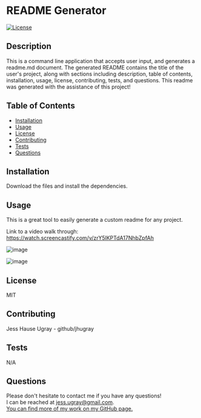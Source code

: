 
  # README Generator

  [![License](https://img.shields.io/badge/license:-MIT-blue)](choosealicense.com/licenses/)

  ## Description

  This is a command line application that accepts user input, and generates a readme.md document. The generated README contains the title of the user's project, along with sections including description, table of contents, installation, usage, license, contributing, tests, and questions. This readme was generated with the assistance of this project!
  

  ## Table of Contents

  * [Installation](#installation)
  * [Usage](#usage)
  * [License](#license)
  * [Contributing](#contributing)
  * [Tests](#tests)
  * [Questions](#questions)

  ## Installation

  Download the files and install the dependencies.

  ## Usage

  This is a great tool to easily generate a custom readme for any project.
 
  Link to a video walk through:
  https://watch.screencastify.com/v/zrY5lKPTdA17NhbZpfAh
  
   ![image](https://user-images.githubusercontent.com/59127869/138617237-de72397b-a25e-4e3f-a035-3c63595b9ce6.png)

   ![image](https://user-images.githubusercontent.com/59127869/138617343-31729736-84c1-47e9-8044-1c1bf4640176.png)
 

  
  ## License

  MIT

  ## Contributing

  Jess Hause Ugray - github/jhugray

  ## Tests

  N/A

  ## Questions

  Please don't hesitate to contact me if you have any questions! <br>
  I can be reached at jess.ugray@gmail.com.<br>
  [You can find more of my work on my GitHub page.](http://github.com/jhugray)

  
